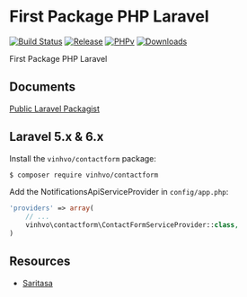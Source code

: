 # First Package PHP Laravel

[![Build Status](https://travis-ci.org/Saritasa/php-laravel-notifications-api.svg?branch=master)](https://travis-ci.org/Saritasa/php-laravel-notifications-api)
[![Release](https://img.shields.io/github/release/saritasa/php-laravel-notifications-api.svg)](https://github.com/Saritasa/php-laravel-notifications-api/releases)
[![PHPv](https://img.shields.io/packagist/php-v/saritasa/laravel-notifications-api.svg)](http://www.php.net)
[![Downloads](https://img.shields.io/packagist/dt/saritasa/laravel-notifications-api.svg)](https://packagist.org/packages/saritasa/laravel-notifications-api)

First Package PHP Laravel

## Documents
[Public Laravel Packagist](https://pusher.com/tutorials/publish-laravel-packagist)

## Laravel 5.x & 6.x

Install the ```vinhvo/contactform``` package:

```bash
$ composer require vinhvo/contactform
```

Add the NotificationsApiServiceProvider in ``config/app.php``:

```php
'providers' => array(
    // ...
    vinhvo\contactform\ContactFormServiceProvider::class,
)
```

## Resources

* [Saritasa](http://saritasa.com)
